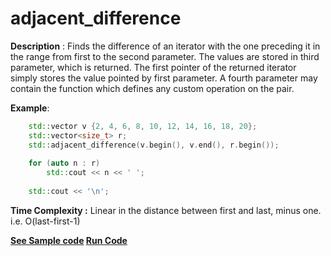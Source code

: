 # adjacent_difference

**Description** : Finds the difference of an iterator with the one preceding it in the range from first to the second parameter. The values are stored in third parameter, which is returned. The first pointer of the returned iterator simply stores the value pointed by first parameter. A fourth parameter may contain the function which defines any custom operation on the pair.

**Example**:
```cpp
    std::vector v {2, 4, 6, 8, 10, 12, 14, 16, 18, 20};
	std::vector<size_t> r;
    std::adjacent_difference(v.begin(), v.end(), r.begin());
 
    for (auto n : r)
        std::cout << n << ' ';
 
    std::cout << '\n';

```
**Time Complexity :**  Linear in the distance between first and last, minus one. i.e. O(last-first-1)


**[See Sample code](../snippets/algorithm/adjacent_difference.cpp)	[Run Code](https://rextester.com/MUMXYS97563)**
